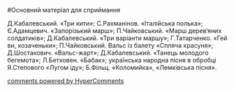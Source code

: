 <div id="hypercomments_widget" class="js-hypercomments-widget invisible"></div>


#Основний матеріал для сприймання

Д.Кабалевський. «Три кити»; С.Рахманінов. «Італійська полька»; Є.Адамцевич. «Запорізький марш»; П.Чайковський. «Марш дерев‘яних солдатиків»; Д.Кабалевський. «Три варіанти маршу»; Г.Татарченко. «Гей ви, козаченьки»; П.Чайковський. Вальс із балету «Спляча красуня»; Д.Шостакович. «Вальс-жарт»; Д.Кабалевський. «Танець молодого бегемота»; Л.Бетховен. «Бабак»; українська народна пісня в обробці Я.Степового «Лугом іду»; Б.Фільц. «Коломийка», «Лемківська пісня». 

<div class="js-hypercomments-container">
    <a href="http://hypercomments.com" class="hc-link" title="comments widget">comments powered by HyperComments</a>
</div>